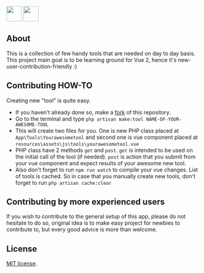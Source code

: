 <p align="left"><img src="https://laravel.com/assets/img/components/logo-laravel.svg" height="40"> <img src="https://vuejs.org/images/logo.png" width="40" height="40"></p>


## About

This is a collection of few handy tools that are needed on day to day basis. This project main goal is to be learning ground for Vue 2, hence it's new-user-contribution-friendly :) 

## Contributing HOW-TO

Creating new "tool" is quite easy.
 
- If you haven't already done so, make a [fork](https://help.github.com/articles/fork-a-repo/) of this repository.
- Go to the terminal and type `php artisan make:tool NAME-OF-YOUR-AWESOME-TOOL`
- This will create two files for you. One is new PHP class placed at `App\Tools\Yourawesometool` and second one is vue component placed at `resources\assets\js\tools\yourawesometool.vue`
- PHP class have 2 methods `get` and `post`. `get` is intended to be used on the initial call of the tool (if needed). `post` is action that you submit from your vue component and expect results of your awesome new tool.
- Also don't forget to run `npm run watch` to compile your vue changes. List of tools is cached. So in case that you manually create new tools, don't forget to run `php artisan cache:clear` 

## Contributing by more experienced users

If you wish to contribute to the general setup of this app, please do not hesitate to do so, original idea is to make easy project for newbies to contribute to, but every good advice is more than welcome.

## License

[MIT license](http://opensource.org/licenses/MIT).
